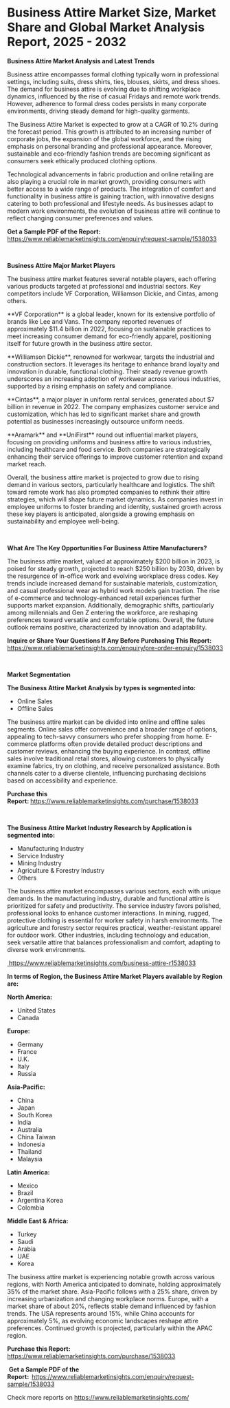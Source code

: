 <p><h1>Business Attire Market Size, Market Share and Global Market Analysis Report, 2025 - 2032</h1></p><p><strong>Business Attire Market Analysis and Latest Trends</strong></p>
<p><p>Business attire encompasses formal clothing typically worn in professional settings, including suits, dress shirts, ties, blouses, skirts, and dress shoes. The demand for business attire is evolving due to shifting workplace dynamics, influenced by the rise of casual Fridays and remote work trends. However, adherence to formal dress codes persists in many corporate environments, driving steady demand for high-quality garments.</p><p>The Business Attire Market is expected to grow at a CAGR of 10.2% during the forecast period. This growth is attributed to an increasing number of corporate jobs, the expansion of the global workforce, and the rising emphasis on personal branding and professional appearance. Moreover, sustainable and eco-friendly fashion trends are becoming significant as consumers seek ethically produced clothing options.</p><p>Technological advancements in fabric production and online retailing are also playing a crucial role in market growth, providing consumers with better access to a wide range of products. The integration of comfort and functionality in business attire is gaining traction, with innovative designs catering to both professional and lifestyle needs. As businesses adapt to modern work environments, the evolution of business attire will continue to reflect changing consumer preferences and values.</p></p>
<p><strong>Get a Sample PDF of the Report:&nbsp;</strong> <a href="https://www.reliablemarketinsights.com/enquiry/request-sample/1538033?utm_campaign=2217&utm_medium=2&utm_source=Github&utm_content=ia&utm_term=08022025&utm_id=business-attire">https://www.reliablemarketinsights.com/enquiry/request-sample/1538033</a></p>
<p>&nbsp;</p>
<p><strong>Business Attire Major Market Players</strong></p>
<p><p>The business attire market features several notable players, each offering various products targeted at professional and industrial sectors. Key competitors include VF Corporation, Williamson Dickie, and Cintas, among others.</p><p>**VF Corporation** is a global leader, known for its extensive portfolio of brands like Lee and Vans. The company reported revenues of approximately $11.4 billion in 2022, focusing on sustainable practices to meet increasing consumer demand for eco-friendly apparel, positioning itself for future growth in the business attire sector.</p><p>**Williamson Dickie**, renowned for workwear, targets the industrial and construction sectors. It leverages its heritage to enhance brand loyalty and innovation in durable, functional clothing. Their steady revenue growth underscores an increasing adoption of workwear across various industries, supported by a rising emphasis on safety and compliance.</p><p>**Cintas**, a major player in uniform rental services, generated about $7 billion in revenue in 2022. The company emphasizes customer service and customization, which has led to significant market share and growth potential as businesses increasingly outsource uniform needs.</p><p>**Aramark** and **UniFirst** round out influential market players, focusing on providing uniforms and business attire to various industries, including healthcare and food service. Both companies are strategically enhancing their service offerings to improve customer retention and expand market reach.</p><p>Overall, the business attire market is projected to grow due to rising demand in various sectors, particularly healthcare and logistics. The shift toward remote work has also prompted companies to rethink their attire strategies, which will shape future market dynamics. As companies invest in employee uniforms to foster branding and identity, sustained growth across these key players is anticipated, alongside a growing emphasis on sustainability and employee well-being.</p></p>
<p>&nbsp;</p>
<p><strong>What Are The Key Opportunities For Business Attire Manufacturers?</strong></p>
<p><p>The business attire market, valued at approximately $200 billion in 2023, is poised for steady growth, projected to reach $250 billion by 2030, driven by the resurgence of in-office work and evolving workplace dress codes. Key trends include increased demand for sustainable materials, customization, and casual professional wear as hybrid work models gain traction. The rise of e-commerce and technology-enhanced retail experiences further supports market expansion. Additionally, demographic shifts, particularly among millennials and Gen Z entering the workforce, are reshaping preferences toward versatile and comfortable options. Overall, the future outlook remains positive, characterized by innovation and adaptability.</p></p>
<p><strong>Inquire or Share Your Questions If Any Before Purchasing This Report:</strong> <a href="https://www.reliablemarketinsights.com/enquiry/pre-order-enquiry/1538033?utm_campaign=2217&utm_medium=2&utm_source=Github&utm_content=ia&utm_term=08022025&utm_id=business-attire">https://www.reliablemarketinsights.com/enquiry/pre-order-enquiry/1538033</a></p>
<p>&nbsp;</p>
<p><strong>Market Segmentation</strong></p>
<p><strong>The Business Attire Market Analysis by types is segmented into:</strong></p>
<p><ul><li>Online Sales</li><li>Offline Sales</li></ul></p>
<p><p>The business attire market can be divided into online and offline sales segments. Online sales offer convenience and a broader range of options, appealing to tech-savvy consumers who prefer shopping from home. E-commerce platforms often provide detailed product descriptions and customer reviews, enhancing the buying experience. In contrast, offline sales involve traditional retail stores, allowing customers to physically examine fabrics, try on clothing, and receive personalized assistance. Both channels cater to a diverse clientele, influencing purchasing decisions based on accessibility and experience.</p></p>
<p><strong>Purchase this Report:&nbsp;</strong><a href="https://www.reliablemarketinsights.com/purchase/1538033?utm_campaign=2217&utm_medium=2&utm_source=Github&utm_content=ia&utm_term=08022025&utm_id=business-attire">https://www.reliablemarketinsights.com/purchase/1538033</a></p>
<p>&nbsp;</p>
<p><strong>The Business Attire Market Industry Research by Application is segmented into:</strong></p>
<p><ul><li>Manufacturing Industry</li><li>Service Industry</li><li>Mining Industry</li><li>Agriculture & Forestry Industry</li><li>Others</li></ul></p>
<p><p>The business attire market encompasses various sectors, each with unique demands. In the manufacturing industry, durable and functional attire is prioritized for safety and productivity. The service industry favors polished, professional looks to enhance customer interactions. In mining, rugged, protective clothing is essential for worker safety in harsh environments. The agriculture and forestry sector requires practical, weather-resistant apparel for outdoor work. Other industries, including technology and education, seek versatile attire that balances professionalism and comfort, adapting to diverse work environments.</p></p>
<p><a href="https://www.reliablemarketinsights.com/business-attire-r1538033?utm_campaign=2217&utm_medium=2&utm_source=Github&utm_content=ia&utm_term=08022025&utm_id=business-attire">&nbsp;https://www.reliablemarketinsights.com/business-attire-r1538033</a></p>
<p><strong>In terms of Region, the Business Attire Market Players available by Region are:</strong></p>
<p>
    <p> <strong> North America: </strong>
        <ul>
            <li>United States</li>
            <li>Canada</li>
        </ul>
        </p> 
    <p> <strong> Europe: </strong>
        <ul>
            <li>Germany</li>
            <li>France</li>
            <li>U.K.</li>
            <li>Italy</li>
            <li>Russia</li>
        </ul>
        </p> 
    <p> <strong> Asia-Pacific: </strong>
        <ul>
            <li>China</li>
            <li>Japan</li>
            <li>South Korea</li>
            <li>India</li>
            <li>Australia</li>
            <li>China Taiwan</li>
            <li>Indonesia</li>
            <li>Thailand</li>
            <li>Malaysia</li>
        </ul>
        </p> 
    <p> <strong> Latin America: </strong>
        <ul>
            <li>Mexico</li>
            <li>Brazil</li>
            <li>Argentina Korea</li>
            <li>Colombia</li>
        </ul>
        </p> 
    <p> <strong> Middle East & Africa: </strong>
        <ul>
            <li>Turkey</li>
            <li>Saudi</li>
            <li>Arabia</li>
            <li>UAE</li>
            <li>Korea</li>
        </ul>
    </p>
    </p>
<p><p>The business attire market is experiencing notable growth across various regions, with North America anticipated to dominate, holding approximately 35% of the market share. Asia-Pacific follows with a 25% share, driven by increasing urbanization and changing workplace norms. Europe, with a market share of about 20%, reflects stable demand influenced by fashion trends. The USA represents around 15%, while China accounts for approximately 5%, as evolving economic landscapes reshape attire preferences. Continued growth is projected, particularly within the APAC region.</p></p>
<p><strong>Purchase this Report: </strong><a href="https://www.reliablemarketinsights.com/purchase/1538033?utm_campaign=2217&utm_medium=2&utm_source=Github&utm_content=ia&utm_term=08022025&utm_id=business-attire">https://www.reliablemarketinsights.com/purchase/1538033</a></p>
<p>&nbsp;<strong>Get a Sample PDF of the Report:&nbsp;&nbsp;</strong><a href="https://www.reliablemarketinsights.com/enquiry/request-sample/1538033?utm_campaign=2217&utm_medium=2&utm_source=Github&utm_content=ia&utm_term=08022025&utm_id=business-attire">https://www.reliablemarketinsights.com/enquiry/request-sample/1538033</a></p>
<p><strong></strong></p>
<p>Check more reports on <a href="https://www.reliablemarketinsights.com/?utm_campaign=2217&utm_medium=2&utm_source=Github&utm_content=ia&utm_term=08022025&utm_id=business-attire">https://www.reliablemarketinsights.com/</a></p>